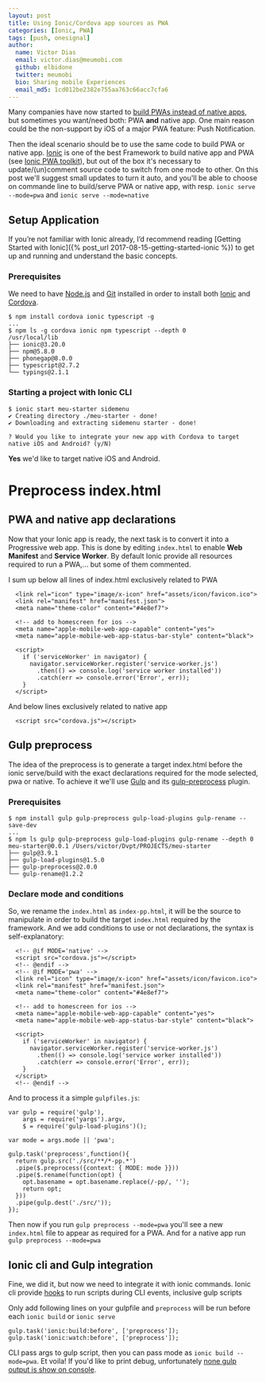 ```yaml
---
layout: post
title: Using Ionic/Cordova app sources as PWA
categories: [Ionic, PWA]
tags: [push, onesignal]
author:
  name: Victor Dias
  email: victor.dias@meumobi.com
  github: elbidone
  twitter: meumobi
  bio: Sharing mobile Experiences
  email_md5: 1cd012be2382e755aa763c66acc7cfa6
---
```


Many companies have now started to [build PWAs instead of native apps](https://www.cabotsolutions.com/building-an-app-for-your-business-consider-progressive-web-apps-instead-of-native-apps), but sometimes you want/need both: PWA **and** native app. One main reason could be the non-support by iOS of a major PWA feature: Push Notification.

Then the ideal scenario should be to use the same code to build PWA or native app. [Ionic] is one of the best Framework to build native app and PWA (see [Ionic PWA toolkit]), but out of the box it's necessary to update/(un)comment source code to switch from one mode to other. On this post we'll suggest small updates to turn it auto, and you'll be able to choose on commande line to build/serve PWA or native app, with resp. `ionic serve --mode=pwa` and `ionic serve --mode=native`

## Setup Application
If you’re not familiar with Ionic already, I’d recommend reading [Getting Started with Ionic]({% post_url 2017-08-15-getting-started-ionic %}) to get up and running and understand the basic concepts.

### Prerequisites
We need to have [Node.js] and [Git] installed in order to install both [Ionic] and [Cordova].
```
$ npm install cordova ionic typescript -g
...
$ npm ls -g cordova ionic npm typescript --depth 0
/usr/local/lib
├── ionic@3.20.0 
├── npm@5.8.0 
├── phonegap@8.0.0
├── typescript@2.7.2 
└── typings@2.1.1
```

### Starting a project with Ionic CLI
```
$ ionic start meu-starter sidemenu
✔ Creating directory ./meu-starter - done!
✔ Downloading and extracting sidemenu starter - done!

? Would you like to integrate your new app with Cordova to target native iOS and Android? (y/N)
```
**Yes** we'd like to target native iOS and Android.

# Preprocess index.html

## PWA and native app declarations
Now that your Ionic app is ready, the next task is to convert it into a Progressive web app. This is done by editing `index.html` to enable **Web Manifest** and **Service Worker**. By default Ionic provide all resources required to run a PWA,... but some of them commented. 

I sum up below all lines of index.html exclusively related to PWA

```
  <link rel="icon" type="image/x-icon" href="assets/icon/favicon.ico">
  <link rel="manifest" href="manifest.json">
  <meta name="theme-color" content="#4e8ef7">

  <!-- add to homescreen for ios -->
  <meta name="apple-mobile-web-app-capable" content="yes">
  <meta name="apple-mobile-web-app-status-bar-style" content="black">

  <script>
    if ('serviceWorker' in navigator) {
      navigator.serviceWorker.register('service-worker.js')
        .then(() => console.log('service worker installed'))
        .catch(err => console.error('Error', err));
    }
  </script>
```
  
And below lines exclusively related to native app
  
```
  <script src="cordova.js"></script>
```

## Gulp preprocess
The idea of the preprocess is to generate a target index.html before the ionic serve/build with the exact declarations required for the mode selected, pwa or native. To achieve it we'll use [Gulp] and its [gulp-preprocess](https://www.npmjs.com/package/gulp-preprocess) plugin. 

### Prerequisites

```
$ npm install gulp gulp-preprocess gulp-load-plugins gulp-rename --save-dev
...
$ npm ls gulp gulp-preprocess gulp-load-plugins gulp-rename --depth 0
meu-starter@0.0.1 /Users/victor/Dvpt/PROJECTS/meu-starter
├── gulp@3.9.1 
├── gulp-load-plugins@1.5.0 
├── gulp-preprocess@2.0.0 
└── gulp-rename@1.2.2 
```

### Declare mode and conditions
So, we rename the `index.html` as `index-pp.html`, it will be the source to manipulate in order to build the target `index.html` required by the framework. And we add conditions to use or not declarations, the syntax is self-explanatory:

```
  <!-- @if MODE='native' -->
  <script src="cordova.js"></script>
  <!-- @endif -->
  <!-- @if MODE='pwa' -->
  <link rel="icon" type="image/x-icon" href="assets/icon/favicon.ico">
  <link rel="manifest" href="manifest.json">
  <meta name="theme-color" content="#4e8ef7">

  <!-- add to homescreen for ios -->
  <meta name="apple-mobile-web-app-capable" content="yes">
  <meta name="apple-mobile-web-app-status-bar-style" content="black">

  <script>
    if ('serviceWorker' in navigator) {
      navigator.serviceWorker.register('service-worker.js')
        .then(() => console.log('service worker installed'))
        .catch(err => console.error('Error', err));
    }
  </script>
  <!-- @endif -->
```

And to process it a simple `gulpfiles.js`:

```
var gulp = require('gulp'),
    args = require('yargs').argv,
    $ = require('gulp-load-plugins')();

var mode = args.mode || 'pwa';

gulp.task('preprocess',function(){
  return gulp.src('./src/**/*-pp.*')
  .pipe($.preprocess({context: { MODE: mode }}))
  .pipe($.rename(function(opt) {
    opt.basename = opt.basename.replace(/-pp/, '');
    return opt;
  }))
  .pipe(gulp.dest('./src/'));
});
```

Then now if you run `gulp preprocess --mode=pwa` you'll see a new `index.html` file to appear as required for a PWA. And for a native app run `gulp preprocess --mode=pwa`

## Ionic cli and Gulp integration
Fine, we did it, but now we need to integrate it with ionic commands. Ionic cli provide [hooks](https://ionicframework.com/docs/cli/configuring.html#hooks) to run scripts during CLI events, inclusive gulp scripts

Only add following lines on your gulpfile and `preprocess` will be run before each `ionic build` or `ionic serve`

```
gulp.task('ionic:build:before', ['preprocess']);
gulp.task('ionic:watch:before', ['preprocess']);
```

CLI pass args to gulp script, then you can pass mode as `ionic build --mode=pwa`. Et voila!
If you'd like to print debug, unfortunately [none gulp output is show on console](https://github.com/ionic-team/ionic-cli/issues/1989#issuecomment-314272979).

   [Node.js]: <https://nodejs.org/en/download/>
   [Git]: <http://git-scm.com/download>
   [Ionic]: <https://ionicframework.com/>
   [Cordova]: <https://cordova.apache.org/>
   [Ionic PWA toolkit]: <https://ionicframework.com/pwa>
   [Gulp]: <https://gulpjs.com/>